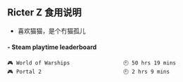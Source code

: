 ## Ricter Z 食用说明
- 喜欢猫猫，是个冇猫孤儿

<!-- steam-box start -->
#### - Steam playtime leaderboard
```text
🎮 World of Warships                 🕘 50 hrs 19 mins
🎮 Portal 2                          🕘 2 hrs 9 mins
```
<!-- Powered by https://github.com/YouEclipse/steam-box . -->
<!-- steam-box end -->
